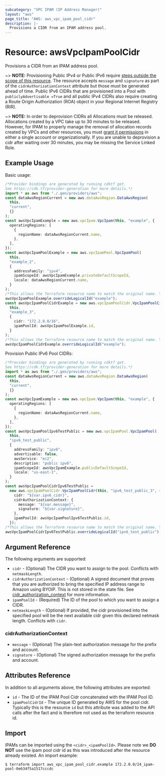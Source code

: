 ```yaml
---
subcategory: "VPC IPAM (IP Address Manager)"
layout: "aws"
page_title: "AWS: aws_vpc_ipam_pool_cidr"
description: |-
  Provisions a CIDR from an IPAM address pool.
---
```


# Resource: awsVpcIpamPoolCidr

Provisions a CIDR from an IPAM address pool.

\~> **NOTE:** Provisioning Public IPv4 or Public IPv6 require [steps outside the scope of this resource](https://docs.aws.amazon.com/AWSEC2/latest/UserGuide/ec2-byoip.html#prepare-for-byoip). The resource accepts `message` and `signature` as part of the `cidrAuthorizationContext` attribute but those must be generated ahead of time. Public IPv6 CIDRs that are provisioned into a Pool with `publiclyAdvertisable =True` and all public IPv4 CIDRs also require creating a Route Origin Authorization (ROA) object in your Regional Internet Registry (RIR).

\~> **NOTE:** In order to deprovision CIDRs all Allocations must be released. Allocations created by a VPC take up to 30 minutes to be released. However, for IPAM to properly manage the removal of allocation records created by VPCs and other resources, you must [grant it permissions](https://docs.aws.amazon.com/vpc/latest/ipam/choose-single-user-or-orgs-ipam.html) in
either a single account or organizationally. If you are unable to deprovision a cidr after waiting over 30 minutes, you may be missing the Service Linked Role.

## Example Usage

Basic usage:

```typescript
/*Provider bindings are generated by running cdktf get.
See https://cdk.tf/provider-generation for more details.*/
import * as aws from "./.gen/providers/aws";
const dataAwsRegionCurrent = new aws.dataAwsRegion.DataAwsRegion(
  this,
  "current",
  {}
);
const awsVpcIpamExample = new aws.vpcIpam.VpcIpam(this, "example", {
  operatingRegions: [
    {
      regionName: dataAwsRegionCurrent.name,
    },
  ],
});
const awsVpcIpamPoolExample = new aws.vpcIpamPool.VpcIpamPool(
  this,
  "example_2",
  {
    addressFamily: "ipv4",
    ipamScopeId: awsVpcIpamExample.privateDefaultScopeId,
    locale: dataAwsRegionCurrent.name,
  }
);
/*This allows the Terraform resource name to match the original name. You can remove the call if you don't need them to match.*/
awsVpcIpamPoolExample.overrideLogicalId("example");
const awsVpcIpamPoolCidrExample = new aws.vpcIpamPoolCidr.VpcIpamPoolCidr(
  this,
  "example_3",
  {
    cidr: "172.2.0.0/16",
    ipamPoolId: awsVpcIpamPoolExample.id,
  }
);
/*This allows the Terraform resource name to match the original name. You can remove the call if you don't need them to match.*/
awsVpcIpamPoolCidrExample.overrideLogicalId("example");

```

Provision Public IPv6 Pool CIDRs:

```typescript
/*Provider bindings are generated by running cdktf get.
See https://cdk.tf/provider-generation for more details.*/
import * as aws from "./.gen/providers/aws";
const dataAwsRegionCurrent = new aws.dataAwsRegion.DataAwsRegion(
  this,
  "current",
  {}
);
const awsVpcIpamExample = new aws.vpcIpam.VpcIpam(this, "example", {
  operatingRegions: [
    {
      regionName: dataAwsRegionCurrent.name,
    },
  ],
});
const awsVpcIpamPoolIpv6TestPublic = new aws.vpcIpamPool.VpcIpamPool(
  this,
  "ipv6_test_public",
  {
    addressFamily: "ipv6",
    advertisable: false,
    awsService: "ec2",
    description: "public ipv6",
    ipamScopeId: awsVpcIpamExample.publicDefaultScopeId,
    locale: "us-east-1",
  }
);
const awsVpcIpamPoolCidrIpv6TestPublic =
  new aws.vpcIpamPoolCidr.VpcIpamPoolCidr(this, "ipv6_test_public_3", {
    cidr: "${var.ipv6_cidr}",
    cidrAuthorizationContext: {
      message: "${var.message}",
      signature: "${var.signature}",
    },
    ipamPoolId: awsVpcIpamPoolIpv6TestPublic.id,
  });
/*This allows the Terraform resource name to match the original name. You can remove the call if you don't need them to match.*/
awsVpcIpamPoolCidrIpv6TestPublic.overrideLogicalId("ipv6_test_public");

```

## Argument Reference

The following arguments are supported:

* `cidr` - (Optional) The CIDR you want to assign to the pool. Conflicts with `netmaskLength`.
* `cidrAuthorizationContext` - (Optional) A signed document that proves that you are authorized to bring the specified IP address range to Amazon using BYOIP. This is not stored in the state file. See [cidr\_authorization\_context](#cidr_authorization_context) for more information.
* `ipamPoolId` - (Required) The ID of the pool to which you want to assign a CIDR.
* `netmaskLength` - (Optional) If provided, the cidr provisioned into the specified pool will be the next available cidr given this declared netmask length. Conflicts with `cidr`.

### cidrAuthorizationContext

* `message` - (Optional) The plain-text authorization message for the prefix and account.
* `signature` - (Optional) The signed authorization message for the prefix and account.

## Attributes Reference

In addition to all arguments above, the following attributes are exported:

* `id` - The ID of the IPAM Pool Cidr concatenated with the IPAM Pool ID.
* `ipamPoolCidrId` - The unique ID generated by AWS for the pool cidr. Typically this is the resource `id` but this attribute was added to the API calls after the fact and is therefore not used as the terraform resource id.

## Import

IPAMs can be imported using the `<cidr>_<ipamPoolId>`. Please note we **DO NOT** use the ipam pool cidr id as this was introduced after the resource already existed. An import example:

```console
$ terraform import aws_vpc_ipam_pool_cidr.example 172.2.0.0/24_ipam-pool-0e634f5a1517cccdc
```
